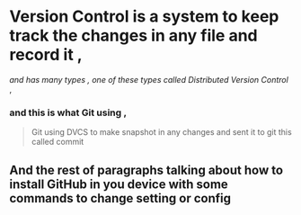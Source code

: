 # Version Control is a system to keep track the changes in any file and record it , 


*and has many types , one of these types called Distributed Version Control* ,
 
### and this is what Git using , 
 
 
> Git using DVCS to make snapshot in any changes and sent it to git this called commit 

 

## And the rest of paragraphs talking about how to install GitHub in you device with some commands to change setting or config 